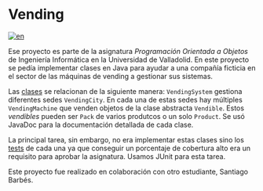 # Vending

[![en](https://img.shields.io/badge/lang-en-red.svg)](/README.md)

Ese proyecto es parte de la asignatura _Programación Orientada a Objetos_ de Ingeniería Informática en la Universidad de Valladolid. En este proyecto se pedía implementar clases en Java para ayudar a una compañía ficticia en el sector de las máquinas de vending a gestionar sus sistemas.

Las [clases](/src/uva/poo/vending/) se relacionan de la siguiente manera: `VendingSystem` gestiona diferentes sedes `VendingCity`. En cada una de estas sedes hay múltiples `VendingMachine` que venden objetos de la clase abstracta `Vendible`. Estos _vendibles_ pueden ser `Pack` de varios produtcos o un solo `Product`. Se usó JavaDoc para la documentación detallada de cada clase.

La principal tarea, sin embargo, no era implementar estas clases sino los [tests](/src/uva/poo/tests/) de cada una ya que conseguir un porcentaje de cobertura alto era un requisito para aprobar la asignatura. Usamos JUnit para esta tarea.

Este proyecto fue realizado en colaboración con otro estudiante, Santiago Barbés.
